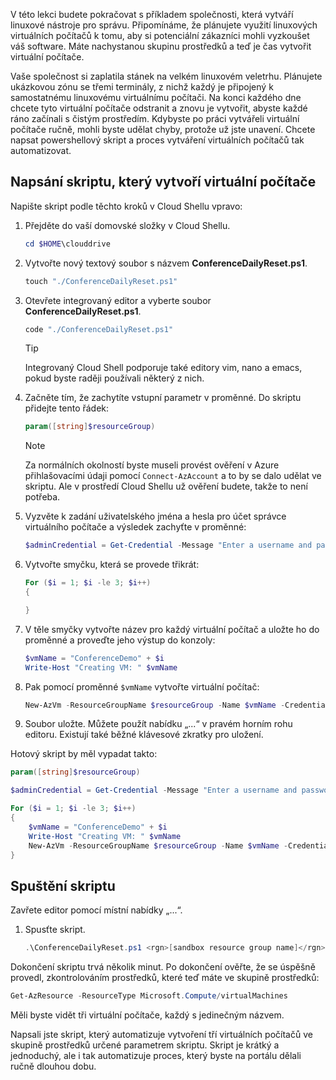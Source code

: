 V této lekci budete pokračovat s příkladem společnosti, která vytváří linuxové nástroje pro správu. Připomínáme, že plánujete využití linuxových virtuálních počítačů k tomu, aby si potenciální zákazníci mohli vyzkoušet váš software. Máte nachystanou skupinu prostředků a teď je čas vytvořit virtuální počítače.

Vaše společnost si zaplatila stánek na velkém linuxovém veletrhu. Plánujete ukázkovou zónu se třemi terminály, z nichž každý je připojený k samostatnému linuxovému virtuálnímu počítači. Na konci každého dne chcete tyto virtuální počítače odstranit a znovu je vytvořit, abyste každé ráno začínali s čistým prostředím. Kdybyste po práci vytvářeli virtuální počítače ručně, mohli byste udělat chyby, protože už jste unavení. Chcete napsat powershellový skript a proces vytváření virtuálních počítačů tak automatizovat.

## <a name="write-a-script-that-creates-virtual-machines"></a>Napsání skriptu, který vytvoří virtuální počítače

Napište skript podle těchto kroků v Cloud Shellu vpravo:

1. Přejděte do vaší domovské složky v Cloud Shellu.

    ```powershell
    cd $HOME\clouddrive
    ```

1. Vytvořte nový textový soubor s názvem **ConferenceDailyReset.ps1**.

    ```powershell
    touch "./ConferenceDailyReset.ps1"
    ```

1. Otevřete integrovaný editor a vyberte soubor **ConferenceDailyReset.ps1**.

    ```powershell
    code "./ConferenceDailyReset.ps1"
    ```
    > [!TIP]
    > Integrovaný Cloud Shell podporuje také editory vim, nano a emacs, pokud byste raději používali některý z nich.

1. Začněte tím, že zachytíte vstupní parametr v proměnné. Do skriptu přidejte tento řádek:

    ```powershell
    param([string]$resourceGroup)
    ```

    > [!NOTE]
    > Za normálních okolností byste museli provést ověření v Azure přihlašovacími údaji pomocí `Connect-AzAccount` a to by se dalo udělat ve skriptu. Ale v prostředí Cloud Shellu už ověření budete, takže to není potřeba.

1. Vyzvěte k zadání uživatelského jména a hesla pro účet správce virtuálního počítače a výsledek zachyťte v proměnné:

    ```powershell
    $adminCredential = Get-Credential -Message "Enter a username and password for the VM administrator."
    ```

1. Vytvořte smyčku, která se provede třikrát:

    ```powershell
    For ($i = 1; $i -le 3; $i++) 
    {

    }
    ```

1. V těle smyčky vytvořte název pro každý virtuální počítač a uložte ho do proměnné a proveďte jeho výstup do konzoly:

    ```powershell
    $vmName = "ConferenceDemo" + $i
    Write-Host "Creating VM: " $vmName
    ```

1. Pak pomocí proměnné `$vmName` vytvořte virtuální počítač:

   ```powershell
   New-AzVm -ResourceGroupName $resourceGroup -Name $vmName -Credential $adminCredential -Image UbuntuLTS
   ```

1. Soubor uložte. Můžete použít nabídku „...“ v pravém horním rohu editoru. Existují také běžné klávesové zkratky pro uložení.

Hotový skript by měl vypadat takto:

```powershell
param([string]$resourceGroup)

$adminCredential = Get-Credential -Message "Enter a username and password for the VM administrator."

For ($i = 1; $i -le 3; $i++)
{
    $vmName = "ConferenceDemo" + $i
    Write-Host "Creating VM: " $vmName
    New-AzVm -ResourceGroupName $resourceGroup -Name $vmName -Credential $adminCredential -Image UbuntuLTS
}
```

## <a name="execute-the-script"></a>Spuštění skriptu

Zavřete editor pomocí místní nabídky „...“.

1. Spusťte skript.

    ```powershell
    .\ConferenceDailyReset.ps1 <rgn>[sandbox resource group name]</rgn>
    ```
    
Dokončení skriptu trvá několik minut. Po dokončení ověřte, že se úspěšně provedl, zkontrolováním prostředků, které teď máte ve skupině prostředků:

```powershell
Get-AzResource -ResourceType Microsoft.Compute/virtualMachines
```

Měli byste vidět tři virtuální počítače, každý s jedinečným názvem.

Napsali jste skript, který automatizuje vytvoření tří virtuálních počítačů ve skupině prostředků určené parametrem skriptu. Skript je krátký a jednoduchý, ale i tak automatizuje proces, který byste na portálu dělali ručně dlouhou dobu.